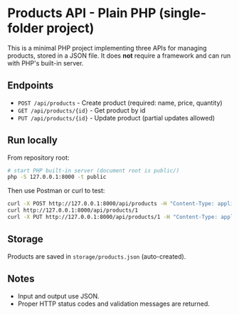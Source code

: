 
# Products API - Plain PHP (single-folder project)

This is a minimal PHP project implementing three APIs for managing products, stored in a JSON file.
It does **not** require a framework and can run with PHP's built-in server.

## Endpoints
- `POST /api/products` - Create product (required: name, price, quantity)
- `GET /api/products/{id}` - Get product by id
- `PUT /api/products/{id}` - Update product (partial updates allowed)

## Run locally
From repository root:
```bash
# start PHP built-in server (document root is public/)
php -S 127.0.0.1:8000 -t public
```

Then use Postman or curl to test:
```bash
curl -X POST http://127.0.0.1:8000/api/products -H "Content-Type: application/json" -d '{"name":"Pen","price":9.5,"quantity":10}'
curl http://127.0.0.1:8000/api/products/1
curl -X PUT http://127.0.0.1:8000/api/products/1 -H "Content-Type: application/json" -d '{"price":12.0}'
```

## Storage
Products are saved in `storage/products.json` (auto-created).

## Notes
- Input and output use JSON.
- Proper HTTP status codes and validation messages are returned.

